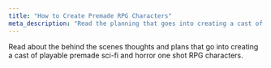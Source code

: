 ```yaml
---
title: "How to Create Premade RPG Characters"
meta_description: "Read the planning that goes into creating a cast of premade sci-fi and horror RPG characters."
---
```


Read about the behind the scenes thoughts and plans that go into creating a cast of playable premade sci-fi and horror one shot RPG characters.
